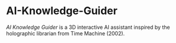 # AI-Knowledge-Guider
*AI Knowledge Guider* is a 3D interactive AI assistant inspired by the holographic librarian from Time Machine (2002).
